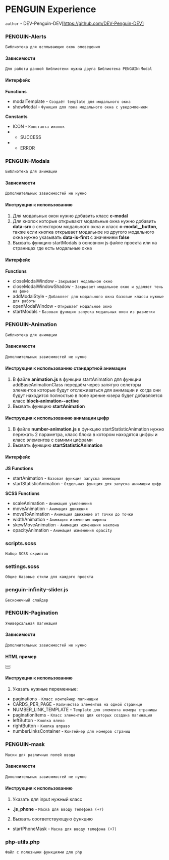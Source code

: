 # PENGUIN Experience

`author` - DEV-Penguin-DEV[https://github.com/DEV-Penguin-DEV]

### PENGUIN-Alerts

`Библиотека для всплывающих окон оповещения`

#### Зависимости

`Для работы данной библиотеки нужна друга Библиотека PENGUIN-Modal`

#### Интерфейс

**Functions**

- modalTemplate - `Создаёт template для модального окна`
- showModal - `Функция для пока модального окна с уведомлением`

**Constants**

- ICON - `Константа иконок`
- - SUCCESS
- - ERROR

### PENGUIN-Modals

`Библиотека для анимации`

#### Зависимости

`Дополнительных зависимостей не нужно`

#### Инструкция к использованию

1. Для модальных окон нужно добавить класс **c-modal**
2. Для кнопок которые открывают модальные окна нужно добавить **data-src** с селектором модального окна и класс **c-modal__button**, также если кнопка открывает модальное из другого модального окна нужно указывать **data-is-first** с значением **false**
3. Вызвать функцию startModals в основном js файле проекта или на страницах где есть модальные окна

#### Интерфейс

**Functions**

- closeModalWindow - `Закрывает модальное окно`
- closeModalWindowShadow - `Закрывает модальное окно и удаляет тень на фоне`
- addModalStyle - `Добавляет для модального окна базовые классы нужные для работы`
- openModalWindow - `Открывает модальное окно`
- startModals - `Базовая функция запуска модальных окон из разметки`

### PENGUIN-Animation

`Библиотека для анимации`

#### Зависимости

`Дополнительных зависимостей не нужно`

#### Инструкция к использованию стандартной анимации

1. В файле **animation.js** в функции startAnimation для функции addBaseAnimationClass передаём через запятую селеторы элементов которые будут отслеживаться для анимации и когда они будут находится полностью в поле зрение юзера будет добавляется класс **block-animation--active**
2. Вызвать функцию **startAnimation** 

#### Инструкция к использованию анимации цифр

1. В файле **number-animation.js** в функцию startStatisticAnimation нужно пережать 2 параметра, класс блока в котором находятся цифры и класс элементов с самими цифрами
2. Вызвать функцию **startStatisticAnimation** 

#### Интерфейс

**JS Functions**

- startAnimation - `Базовая функция запуска анимации`
- startStatisticAnimation - `Отдельная функция для запуска анимации цифр`

**SCSS Functions**

- scaleAnimation - `Анимация увелечения`
- moveAnimation - `Анимация движения`
- moveToAnimation - `Анимация движение от точки до точки`
- widthAnimation - `Анимация изменения ширины`
- skewMoveAnimation - `Анимация изменения наклона`
- opacityAnimation - `Анимация изменения opacity`

### scripts.scss

`Набор SCSS скриптов`

### settings.scss

`Общие базовые стили для каждого проекта`

### penguin-infinity-slider.js

`Бесконечный слайдер`


### PENGUIN-Pagination

`Универсальная пагинация`

#### Зависимости

`Дополнительных зависимостей не нужно`

#### HTML пример

<div class="gallery" data-current-page="1">
    <div class="gallery__item">
        <!-- Контент Элемента -->
    </div>
</div>

<div class="pagination">
    <button class="pagination__arrow pagination__arrow--left">
    </button>
    <div class="pagination__container"> <!-- Контейнер для номеров страниц --> </div>
    <button class="pagination__arrow pagination__arrow--right">
    </button>
</div>


#### Инструкция к использованию

1. Указать нужные переменные:
 - paginations - `Класс контейнер пагинации`
 - CARDS_PER_PAGE - `Количество элементов на одной странице`
 - NUMBER_LINK_TEMPLATE - `Template для элемента номера страницы`
 - paginationItems - `Класс элементов для которых создана пагинация`
 - leftButton - `Кнопка влево`
 - rightButton - `Кнопка вправо`
 - numberLinksContainer - `Контейнер для номеров страниц`


### PENGUIN-mask

`Маски для различных полей ввода`

#### Зависимости

`Дополнительных зависимостей не нужно`

#### Инструкция к использованию

1. Указать для input нужный класс
- **.js_phone** - `Маска для вводу телефона (+7)`
2. Вызвать соответствующую функцию
- startPhoneMask - `Маска для вводу телефона (+7)`


### php-utils.php

`Файл с полезными функциями для php`

